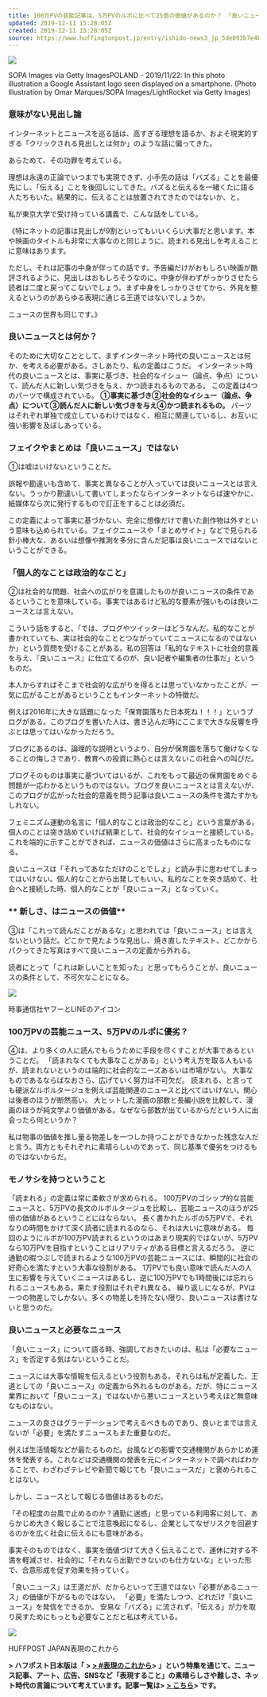 ```yaml
---
title: 100万PVの芸能記事は、5万PVのルポに比べて25倍の価値があるのか？ 「良いニュース」を定義してみると…
updated: 2019-12-11 15:28:05Z
created: 2019-12-11 15:28:05Z
source: https://www.huffingtonpost.jp/entry/ishido-news3_jp_5de093b7e4b00149f72c9bfd
---
```


 ![](https://img.huffingtonpost.com/asset/5de09e862500005827d2e954.jpeg?ops=scalefit_630_noupscale)

SOPA Images via Getty ImagesPOLAND - 2019/11/22: In this photo illustration a Google Assistant logo seen displayed on a smartphone. (Photo Illustration by Omar Marques/SOPA Images/LightRocket via Getty Images)

### **意味がない見出し論**

インターネットとニュースを巡る話は、高すぎる理想を語るか、およそ現実的すぎる「クリックされる見出しとは何か」のような話に偏ってきた。

あらためて、その功罪を考えている。

理想は永遠の正論でいつまでも実現できず、小手先の話は「バズる」ことを最優先にし、「伝える」ことを後回しにしてきた。バズると伝えるを一緒くたに語る人たちもいた。結果的に、伝えることは放置されてきたのではないか、と。

私が東京大学で受け持っている講義で、こんな話をしている。

《特にネットの記事は見出しが9割といってもいいくらい大事だと思います。本や映画のタイトルも非常に大事なのと同じように、読まれる見出しを考えることに意味はあります。

ただし、それは記事の中身が伴っての話です。予告編だけがおもしろい映画が酷評されるように、見出しはおもしろそうなのに、中身が伴わずがっかりさせたら読者は二度と戻ってこないでしょう。まず中身をしっかりさせてから、外見を整えるというのがあらゆる表現に通じる王道ではないでしょうか。

ニュースの世界も同じです。》

### **良いニュースとは何か？**

そのために大切なこととして、まずインターネット時代の良いニュースとは何か、を考える必要がある。さしあたり、私の定義はこうだ。
インターネット時代の良いニュースとは、事実に基づき、社会的なイシュー（論点、争点）について、読んだ人に新しい気づきを与え、かつ読まれるものである。
この定義は4つのパーツで構成されている。
**①事実に基づき②社会的なイシュー（論点、争点）について③読んだ人に新しい気づきを与え④かつ読まれるもの。**
パーツはそれぞれ単独で成立しているわけではなく、相互に関連しているし、お互いに強い影響を及ぼしあっている。

### **フェイクやまとめは「良いニュース」ではない**

①は嘘はいけないということだ。

誤報や勘違いも含めて、事実と異なることが入っていては良いニュースとは言えない。うっかり勘違いして書いてしまったならインターネットならば速やかに、紙媒体なら次に発行するもので訂正をすることは必須だ。

この定義によって事実に基づかない、完全に想像だけで書いた創作物は外すという意味も込められている。フェイクニュースや「まとめサイト」などで見られる針小棒大な、あるいは想像や推測を多分に含んだ記事は良いニュースではないということができる。

### **「個人的なことは政治的なこと」**

②は社会的な問題、社会への広がりを意識したものが良いニュースの条件であるということを意味している。事実ではあるけど私的な要素が強いものは良いニュースとは言えない。

こういう話をすると、「では、ブログやツイッターはどうなんだ。私的なことが書かれていても、実は社会的なこととつながっていてニュースになるのではないか」という質問を受けることがある。私の回答は「私的なテキストに社会的意義を与え、『良いニュース』に仕立てるのが、良い記者や編集者の仕事だ」というものだ。

本人からすればそこまで社会的な広がりを得るとは思っていなかったことが、一気に広がることがあるということもインターネットの特徴だ。

例えば2016年に大きな話題になった「保育園落ちた日本死ね！！！」というブログがある。このブログを書いた人は、書き込んだ時にここまで大きな反響を呼ぶとは思ってはいなかっただろう。

ブログにあるのは、論理的な説明というより、自分が保育園を落ちて働けなくなることの悔しさであり、教育への投資に熱心とは言えないこの社会への叫びだ。

ブログそのものは事実に基づいてはいるが、これをもって最近の保育園をめぐる問題が一応わかるというものではない。ブログを良いニュースとは言えないが、このブログが広がった社会的意義を問う記事は良いニュースの条件を満たすかもしれない。

フェミニズム運動の名言に「個人的なことは政治的なこと」という言葉がある。個人のことは突き詰めていけば結果として、社会的なイシューと接続している。これを端的に示すことができれば、ニュースの価値はさらに高まったものになる。

良いニュースは「それってあなただけのことでしょ」と読み手に思わせてしまってはいけない。個人的なことから出発してもいい。私的なことを突き詰めて、社会へと接続した時、個人的なことが「良いニュース」となっていく。

### ** 新しさ、はニュースの価値**

③は「これって読んだことがあるな」と思われては「良いニュース」とは言えないという話だ。どこかで見たような見出し、焼き直したテキスト、どこかからパクってきた写真はすべて良いニュースの定義から外れる。

読者にとって「これは新しいことを知った」と思ってもらうことが、良いニュースの条件として、不可欠なことになる。

 ![](https://img.huffingtonpost.com/asset/5de8941921000058e434f112.jpeg?cache=egmTM3ZUjI&ops=scalefit_630_noupscale)

時事通信社ヤフーとLINEのアイコン

### **100万PVの芸能ニュース、5万PVのルポに優劣？**

④は、より多くの人に読んでもらうために手段を尽くすことが大事であるということだ。
「読まれなくても大事なことがある」という考え方を取る人もいるが、読まれないというのは端的に社会的なニーズあるいは市場がない。
大事なものであるならばなおさら、広げていく努力は不可欠だ。
読まれる、と言っても硬派なルポルタージュを例えば芸能関連のニュースと比べてはいけない。関心は後者のほうが断然高い。
大ヒットした漫画の部数と長編小説を比較して、漫画のほうが純文学より価値がある。なぜなら部数が出ているからだという人に出会ったら何というか？

私は物事の価値を推し量る物差しを一つしか持つことができなかった残念な人だと言う。両方ともそれぞれに素晴らしいのであって、同じ基準で優劣をつけるものではないからだ。

### **モノサシを持つということ**

「読まれる」の定義は常に柔軟さが求められる。
100万PVのゴシップ的な芸能ニュースと、5万PVの長文のルポルタージュを比較し、芸能ニュースのほうが25倍の価値があるということにはならない。
長く書かれたルポの5万PVで、それなりの時間をかけて深く読者に読まれるのなら、それは大いに意味がある。
毎回のようにルポが100万PV読まれるというのはあまり現実的ではないが、5万PVなら10万PVを目指すということはリアリティがある目標と言えるだろう。
逆に通勤の暇つぶしで読まれるような100万PVの芸能ニュースには、瞬間的に社会の好奇心を満たすという大事な役割がある。
1万PVでも良い意味で読んだ人の人生に影響を与えていくニュースはあるし、逆に100万PVでも1時間後には忘れられるニュースもある。果たす役割はそれぞれ異なる。
繰り返しになるが、PVは一つの物差しでしかない。多くの物差しを持たない限り、良いニュースは書けないと思うのだ。

### **良いニュースと必要なニュース**

「良いニュース」について語る時、強調しておきたいのは、私は「必要なニュース」を否定する気はないということだ。

ニュースには大事な情報を伝えるという役割もある。それらは私が定義した、王道としての「良いニュース」の定義から外れるものがある。だが、特にニュース業界において「良いニュース」ではないから悪いニュースという考えほど無意味なものはない。

ニュースの良さはグラーデーションで考えるべきものであり、良いとまでは言えないが「必要」を満たすニュースもまた重要なのだ。

例えば生活情報などが最たるものだ。台風などの影響で交通機関があらかじめ運休を発表する。これなどは交通機関の発表を元にインターネットで調べればわかることで、わざわざテレビや新聞で報じても「良いニュースだ」と褒められることはない。

しかし、ニュースとして報じる価値はあるものだ。

「その程度の台風で止めるのか？通勤に迷惑」と思っている利用客に対して、あらかじめ大きく報じることで注意喚起になるし、企業としてなぜリスクを回避するのかを広く社会に伝えるにも意味がある。

事実そのものではなく、事実を価値づけて大きく伝えることで、運休に対する不満を軽減させ、社会的に「それなら出勤できないのも仕方ないな」といった形で、合意形成を促す効果を持っていく。

「良いニュース」は王道だが、だからといって王道ではない「必要があるニュース」の価値が下がるものではない。
「必要」を満たしつつ、どれだけ「良いニュース」を発信をできるか。
安易な「バズる」に流されず、「伝える」が力を取り戻すためにもっとも必要なことだと私は考えている。

 ![](https://img.huffingtonpost.com/asset/5ddb798f2500005723d2e119.jpeg?ops=scalefit_630_noupscale)

HUFFPOST JAPAN表現のこれから

**> ハフポスト日本版は「 > [> #表現のこれから](https://twitter.com/search?q=%23%E8%A1%A8%E7%8F%BE%E3%81%AE%E3%81%93%E3%82%8C%E3%81%8B%E3%82%89&src=typed_query)>  」という特集を通じて、ニュース記事、アート、広告、SNSなど「表現すること」の素晴らしさや難しさ、ネット時代の言論について考えています。記事一覧は> [> こちら](https://www.huffingtonpost.jp/news/hyogennokorekara/)> です。**